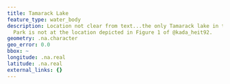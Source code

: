 ```yaml
---
title: Tamarack Lake
feature_type: water_body
description: Location not clear from text...the only Tamarack lake in the Adirondack
  Park is not at the location depicted in Figure 1 of @kada_heit92.
geometry: .na.character
geo_error: 0.0
bbox: ~
longitude: .na.real
latitude: .na.real
external_links: {}
---
```


